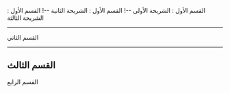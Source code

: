 
القسم الأول : الشريحة الأولى
--!
القسم الأول : الشريحة الثانية
--!
القسم الأول : الشريحة الثالثة

---
القسم الثاني

---
القسم الثالث
 --- 
  القسم الرابع
<!--stackedit_data:
eyJoaXN0b3J5IjpbLTE4OTYxNjMxNDYsMTc3OTM4MDIzMV19
-->